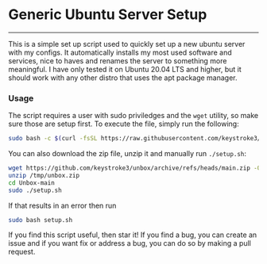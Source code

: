 # Generic Ubuntu Server Setup

---

This is a simple set up script used to quickly set up a new ubuntu server with my configs. It automatically installs my most used software and services,
nice to haves and renames the server to something more meaningful. I have only tested it on Ubuntu 20.04 LTS and higher, but it should work with any other distro that uses the apt package manager.

### Usage
The script requires a user with sudo priviledges and the `wget` utility, so make sure those are setup first.
To execute the file, simply run the following:

```bash
sudo bash -c $(curl -fsSL https://raw.githubusercontent.com/keystroke3/Unbox/main/setup.sh)
```
You can also download the zip file, unzip it and manually run `./setup.sh`:

```bash
wget https://github.com/keystroke3/unbox/archive/refs/heads/main.zip -O /tmp/unbox.zip 
unzip /tmp/unbox.zip
cd Unbox-main
sudo ./setup.sh
```

If that results in an error then run  

```bash
sudo bash setup.sh
```
If you find this script useful, then star it! If you find a bug, you can create an issue and if you want fix or address a bug, you can do so by making a pull request.

